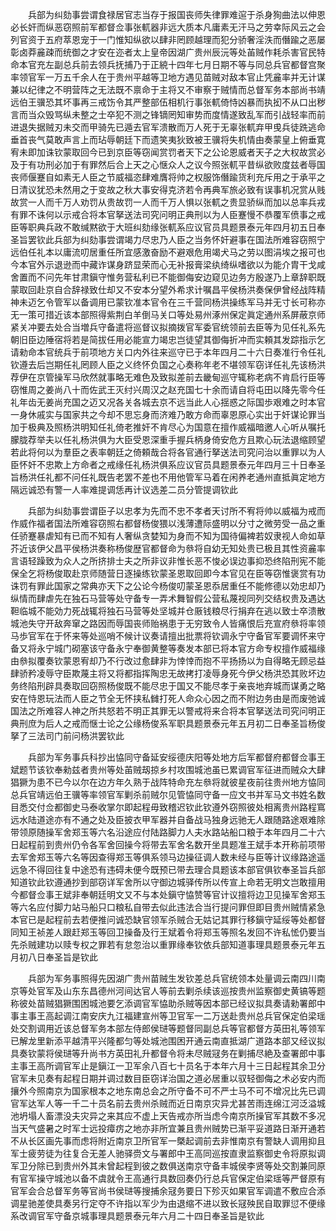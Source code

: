 <!-- { "loadSidebar": true } -->
　　兵部为纠劾事尝谓食禄居官志当存于报国丧师失律罪难逭于杀身狥曲法以伸恩必长奸而纵恶窃照前军都督佥事张軏器非远大质本凡庸素无汗马之劳幸际风云之会列官资于五府萃恩宠于一门惟知纵欲以肆非罔顾越理而犯分骄奢淫泆而僭踰之恶屡彰卤莽麄疎而统御之才安在迩者太上皇帝因湖广贵州辰沅等处苖贼作耗杀害官民特命本官充左副总兵前去领兵抚捕乃于正綂十四年七月日期不等与同总兵官都督宫聚率领官军一万五千余人在于贵州平越等卫地方遇见苗贼对敌本官止凭麄率并无计谋兼以纪律之不明营阵之无法既不禀命于主将又不审察于贼情而总督军务本部尚书靖远伯王骥恐其坏事再三戒饬令其严整部伍相机行事张軏倚恃凶暴而执抝不从口出秽言而当众毁骂纵未整之士卒犯不测之锋镝罔知审势而度情遂致乱军而引战轻率而前进退失据贼刃未交而甲骑先已遁去官军溃散而万人死于无辜张軏弃甲曵兵徒跣逃命垂首丧气莫敢声言上而玷辱朝廷下而遗笑夷狄致被王骥将失机情由奏蒙皇上俯垂寛宥未即加诛钦蒙取回今已到京臣等窃闻赏罚者天下之公论恩威者天子之大权故赏必及于有功刑必加于有罪然后合上天之心惬众人之议今照张軏平昔纵欲败度兹者辱国丧师偃蹇自如素无人臣之节威福恣肆难膺将帅之权服饰僭踰货利充斥用之于承平之日清议犹恐未然用之于变故之秋大事安得克济若令再典军旅必致有误事机况赏从贱故赏一人而千万人劝罚从贵故罚一人而千万人惧以张軏之贵显骄纵而加以总率兵戎有罪不诛何以示戒合将本官拏送法司究问明正典刑以为人臣蹇慢不恭覆军偾事之戒臣等职典兵政不敢缄黙欲于大班纠劾缘张軏系应议官员具题景泰元年四月初五日奉圣旨罢钦此兵部为纠劾事尝谓竭力尽忠乃人臣之当务怀奸避事在国法所难容窃照宁远伯任礼本以庸流叨居重任所宜感激奋励不避艰危用竭犬马之劳以图涓埃之报可也今本官外示退逊而中藏诈谋身跻显荣而心无补报膏梁纨绮纵嗜欲以为能介胄干戈咸舍置而不问先年甘肃鎭守惟务营私利已不能御侮安边窥见边务方殷遂乃上章辞职既蒙取回赴京自合辞禄致仕却又不安本分望外希求计嘱昌平侯杨洪奏保伊曾经战阵精神未迈乞令管军以备调用已蒙钦准本官令在三千营同杨洪操练军马并无寸长可称亦无一策可措近该本部照得紫荆白羊倒马关口等处易州涿州保定眞定通州系屏蔽京师紧关冲要去处合当増兵守备遣将巡督议拟摘拨官军委官统领前去臣等为见任礼系先朝旧臣边陲宿将若是简拔任用必能宣力竭忠岂徒望其御侮折冲而实頼其发踪指示乞请勑命本官统兵于前项地方关口内外往来巡守已于本年四月二十六日奏准行令任礼钦遵去后岂期任礼罔顾人臣之义终怀负国之心奏称年老不堪领军窃详任礼先该杨洪荐伊在京管操军马欣然就事略无难色及致拟差前去畿甸巡守辄称老病不肯启行臣等窃惟周之姜尚八十而佐武王灭纣兴周汉之赵充国七十余而请自将屯田以降先零今任礼年齿无姜尚充国之迈又况各关各城去京不远当此人心揺惑之际国歩艰难之时本官一身休戚实与国家共之今却不思忘身而济难乃敢方命而辜恩原心实出于奸谋论罪当加于极典及照杨洪明知任礼倚老推奸不肯尽心为国意在擅作威福暗邀人心听从嘱托朦胧荐举夫以任礼杨洪俱为大臣受恩深重手握兵柄身倚安危方且欺心玩法退缩顾望若此将何以为羣臣之表率朝廷之倚頼哉合将各官通行拏送法司究问治以重罪以为人臣怀奸不忠欺上方命者之戒缘任礼杨洪俱系应议官员具题景泰元年四月三十日奉圣旨杨洪任礼都不问任礼既告老罢不差也不用他管军马着在闲养老通州直抵眞定地方隔远诚恐有警一人率难提调恁再计议选差二员分管提调钦此

　　兵部为纠劾事尝谓臣子以忠孝为先而不忠不孝者天讨所不宥将帅以威福为戒而作威作福者国法所难容窃照右都督杨俊猥以浅薄遭际盛明以分寸之微劳受一品之重任骄蹇暴虐知有已而不知有人奢纵贪婪知为身而不知为国待偏裨若奴隶视人命如草芥近该伊父昌平侯杨洪奏称杨俊歴官都督命为叅将自幼无知处贵已极且其性资麄率言语轻躁致为众人之所挤排士夫之所非议非惟长恶不悛必误边事抑恐终陷刑宪不能保全乞将杨俊取赴京师随营日逐操练钦蒙圣恩取回即今本官见在臣等窃惟褒赏有功诛罚有罪此国家之常典亦天下之公论今杨俊叨蒙圣恩忝居重任不能修德以効忠却乃纵情而肆虐先在独石马营等处守备专一弄术舞智假公营私蔑视同列交结权贵及遇达靼临城不能効力死战辄将独石马营等处坚城并仓厫钱粮尽行捐弃在逃以致士卒溃散城池失守开敌奔窜之路因而辱国丧师贻祸患于无穷致令人皆痛恨后充宣府叅将率领马歩官军在于怀来等处巡哨不候计议奏请擅出批票将钦调永宁守备官军要调怀来守备又将永宁城门砌塞该守备永宁奉御黄整等奏发本部已将本官方命专权擅作威福缘由叅拟覆奏钦蒙恩宥却乃不行改过愈肆非为悻悻而抱不平扬扬以为自得略无顾忌益肆骄矜凌辱守臣欺蔑主将又将都指挥陶忠无故拷打凌辱身死今伊父杨洪恐其败坏边务终陷刑辟具奏取回窃照杨俊既不能尽忠于国又不能尽孝于亲丧地弃城而谋勇之略安在恃恩玩法而人臣之节全无怀挟私雠打死人命众心因之而不附边务由是而废弛诚国法之所难容人神之所共怒若不明正其罪无以警戒将来合将本官拏送法司究问明正典刑庶为后人之戒而惬士论之公缘杨俊系军职具题景泰元年五月初二日奉圣旨杨俊拏了三法司门前问杨洪罢钦此

　　兵部为军务事兵科抄出恊同守备延安绥德庆阳等处地方后军都督府都督佥事王斌题节该钦奉勑兹者贵州等处苖贼刼掠乡村攻围城池虽已累调官军征进而贼众大肆猖獗为患不已今以尔在边方年久熟于战阵特命充左叅将就彼星夜前往贵州地方恊同总兵官靖远伯王骥等率领官军剿杀前贼尔见管恊同守备一应文书并军马文书姓名数目悉交付佥都御史马泰收掌尔即起程毋致稽迟钦此钦遵外窃照彼处相离贵州路程窵远水陆道途亦有不通之处及臣披衣甲军器并自备战马独身远驰无人跟随路途艰难除带领原随操军舍郑玉等六名沿途应付陆路脚力人夫水路站船口粮于本年四月二十六日起程前到贵州仍令各军舍回操今将带去军舍名数开坐具题准王斌手本开称前项带去军舍郑玉等六名等因查得郑玉等俱系领马边操征调人数未经与臣等计议缘路途遥远急不得回往复中途恐有违碍未便今既预已带去理合具题该本部官俱钦奉圣旨兵部知道钦此钦遵通抄到部窃详军舍所以守御边城驿传所以传宣上命若无明文岂敢擅用今都督佥事王斌非奉朝廷明文又不与本处鎭守恊赞等官计议擅将边卫见操军舍郑玉等六名应付脚力站马船只口粮私自带去似此违法合当行提问罪但即目贵州贼情紧急本官已是起程前去若便推问诚恐缺官领军杀贼合无姑记其罪行移鎭守延绥等处都督同知王祯差人跟赶郑玉等回卫操备及行王斌着令将郑玉等照名发回不许私恡仍要当先杀贼建功以赎专权之罪若有怠忽治以重罪缘奉钦依兵部知道事理具题景泰元年五月初八日奉圣旨是钦此

　　兵部为军务事照得先因湖广贵州苗贼生发钦差总兵官统领本处量调云南四川南京等处官军及山东东昌德州河间达官人等前去剿杀续该巡按贵州监察御史黄镐等题称彼处苗贼猖獗围困城池要乞添调官军恊助杀贼等因本部已经议拟具奏请勑署郎中事主事王高起调江南安庆九江福建宣州等卫官军一二万送赴贵州总兵官保定伯梁瑶处交割调用近该总督军务本部左侍郎侯琎等题督同副总兵等官都督方英田礼等领军已解龙里新添平越清平兴隆都匀等处城池围困开通云南直抵湖广道路本部又经议拟具奏钦蒙将侯琎等升尚书方英田礼升都督令将未尽贼冦务在剿捕尽絶及查署郎中事主事王高所调官军止是鎭江一卫军余八百七十员名于本年六月十三日起程其余卫分官军未见奏有起程日期并调过数目臣窃详治国之道必居重以驭轻御侮之术必安内而攘外今照南京为国家根本之地东南总会之所守备不可不严士马不可不增况比先已调官军达军人等一千二十员名前去贵州杀贼而近日南京灾异尤甚苦雨连绵江河泛溢城池坍塌人畜漂没夫灾异之来其应不虚上天告戒亦所当虑今南京所操官军其数不多况当天气盛暑之时军士远投瘴疠之地亦非所宜兼且贵州贼势已渐平妥道路日渐开通若不从长区画先事而虑将附近南京卫所官军一槩起调前去非惟南京有警缺人调用抑且军士疲劳徒为往复合无差人驰驿赍文与署郎中王高同巡按直隶监察御史令将原拟调军卫分除已到贵州外其未曾起程到彼之数俱送南京守备丰城侯李贤等处交割兼同原有官军操守城池以备不虞就令王高通行具数回奏仍行总兵官保定伯梁瑶等严督原有官军会合总督军务等官尚书侯琎等搜捕余冦务要日下殄灭如果官军调遣不敷应合添调星驰差使具奏另行定夺不许指以军少为由退缩不进以致长冦殃民自取罪愆不便缘系改调官军守备京城事理具题景泰元年六月二十四日奉圣旨是钦此

